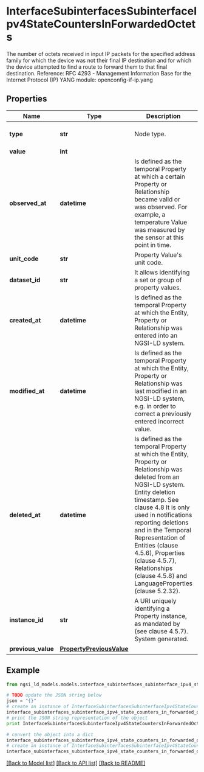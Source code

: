 # InterfaceSubinterfacesSubinterfaceIpv4StateCountersInForwardedOctets

The number of octets received in input IP packets for the specified address family for which the device was not their final IP destination and for which the device attempted to find a route to forward them to that final destination.  Reference: RFC 4293 - Management Information Base for the Internet Protocol (IP)  YANG module: openconfig-if-ip.yang 

## Properties

Name | Type | Description | Notes
------------ | ------------- | ------------- | -------------
**type** | **str** | Node type.  | [optional] [default to 'Property']
**value** | **int** |  | 
**observed_at** | **datetime** | Is defined as the temporal Property at which a certain Property or Relationship became valid or was observed. For example, a temperature Value was measured by the sensor at this point in time.  | [optional] 
**unit_code** | **str** | Property Value&#39;s unit code.  | [optional] 
**dataset_id** | **str** | It allows identifying a set or group of property values.  | [optional] 
**created_at** | **datetime** | Is defined as the temporal Property at which the Entity, Property or Relationship was entered into an NGSI-LD system.  | [optional] [readonly] 
**modified_at** | **datetime** | Is defined as the temporal Property at which the Entity, Property or Relationship was last modified in an NGSI-LD system, e.g. in order to correct a previously entered incorrect value.  | [optional] [readonly] 
**deleted_at** | **datetime** | Is defined as the temporal Property at which the Entity, Property or Relationship was deleted from an NGSI-LD system.  Entity deletion timestamp. See clause 4.8 It is only used in notifications reporting deletions and in the Temporal Representation of Entities (clause 4.5.6), Properties (clause 4.5.7), Relationships (clause 4.5.8) and LanguageProperties (clause 5.2.32).  | [optional] [readonly] 
**instance_id** | **str** | A URI uniquely identifying a Property instance, as mandated by (see clause 4.5.7). System generated.  | [optional] [readonly] 
**previous_value** | [**PropertyPreviousValue**](PropertyPreviousValue.md) |  | [optional] 

## Example

```python
from ngsi_ld_models.models.interface_subinterfaces_subinterface_ipv4_state_counters_in_forwarded_octets import InterfaceSubinterfacesSubinterfaceIpv4StateCountersInForwardedOctets

# TODO update the JSON string below
json = "{}"
# create an instance of InterfaceSubinterfacesSubinterfaceIpv4StateCountersInForwardedOctets from a JSON string
interface_subinterfaces_subinterface_ipv4_state_counters_in_forwarded_octets_instance = InterfaceSubinterfacesSubinterfaceIpv4StateCountersInForwardedOctets.from_json(json)
# print the JSON string representation of the object
print InterfaceSubinterfacesSubinterfaceIpv4StateCountersInForwardedOctets.to_json()

# convert the object into a dict
interface_subinterfaces_subinterface_ipv4_state_counters_in_forwarded_octets_dict = interface_subinterfaces_subinterface_ipv4_state_counters_in_forwarded_octets_instance.to_dict()
# create an instance of InterfaceSubinterfacesSubinterfaceIpv4StateCountersInForwardedOctets from a dict
interface_subinterfaces_subinterface_ipv4_state_counters_in_forwarded_octets_form_dict = interface_subinterfaces_subinterface_ipv4_state_counters_in_forwarded_octets.from_dict(interface_subinterfaces_subinterface_ipv4_state_counters_in_forwarded_octets_dict)
```
[[Back to Model list]](../README.md#documentation-for-models) [[Back to API list]](../README.md#documentation-for-api-endpoints) [[Back to README]](../README.md)


